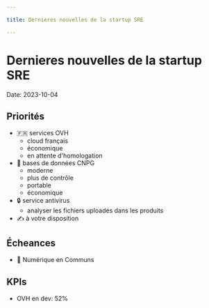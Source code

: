 ```yaml
---

title: Dernieres nouvelles de la startup SRE

---
```


# Dernieres nouvelles de la startup SRE

Date: 2023-10-04

## Priorités

- 🇫🇷 services OVH
  - cloud français
  - économique
  - en attente d'homologation
- 🐘 bases de données CNPG
  - moderne
  - plus de contrôle
  - portable
  - économique
- 🔒 service antivirus
  - analyser les fichiers uploadés dans les produits
- ✍️ à votre disposition

## Écheances

- 🎉 Numérique en Communs

## KPIs

 - OVH en dev: 52%
